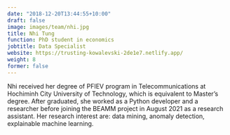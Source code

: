 ```yaml
---
date: "2018-12-20T13:44:55+10:00"
draft: false
image: images/team/nhi.jpg
title: Nhi Tung
function: PhD student in economics
jobtitle: Data Specialist
website: https://trusting-kowalevski-2de1e7.netlify.app/
weight: 8
former: false
---
```

Nhi received her degree of PFIEV program in Telecommunications at Hochiminh City University of Technology, which is equivalent to Master’s degree. After graduated, she worked as a Python developer and a researcher before joining the BEAMM project in August 2021 as a research assistant. 
Her research interest are: data mining, anomaly detection, explainable machine learning.
